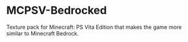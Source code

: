 # MCPSV-Bedrocked
Texture pack for Minecraft: PS Vita Edition that makes the game more similar to Minecraft Bedrock.
